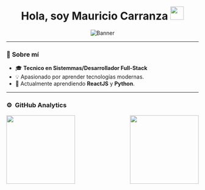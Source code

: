 <h1 align="center"><b>Hola, soy Mauricio Carranza </b><img src="https://media.giphy.com/media/hvRJCLFzcasrR4ia7z/giphy.gif" width="35"></h1>

<!-- Banner principal -->
<p align="center">
  <img src="https://via.placeholder.com/1200x300?text=Bienvenidos+a+mi+Perfil+%F0%9F%8C%88" alt="Banner">
</p>

---

### 🌟 **Sobre mí**

<!-- Banner principal 
<img align="right" alt="Coding" width="300" src="https://cdn.dribbble.com/users/1277312/screenshots/14733298/media/39b1045e593737587dd60e42c8422d1f.gif" style="margin-top: -100px;">
-->
- 🎓 **Tecnico en Sistemmas/Desarrollador Full-Stack**
- 💡 Apasionado por aprender tecnologías modernas.
- 🌱 Actualmente aprendiendo **ReactJS** y **Python**.

---


### ⚙️ &nbsp;GitHub Analytics

<div style="display: flex; justify-content: space-between; align-items: center;">
  <a href="https://github.com/AVS1508">
    <img height="180em" src="https://github-readme-stats-eight-theta.vercel.app/api?username=AVS1508&show_icons=true&theme=algolia&include_all_commits=true&count_private=true"/>
  </a>
  <a href="https://github.com/AVS1508">
    <img height="180em" src="https://github-readme-stats-eight-theta.vercel.app/api/top-langs/?username=AVS1508&layout=compact&langs_count=8&theme=algolia"/>
  </a>
</div>
